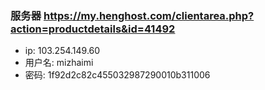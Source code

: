 ### 服务器  https://my.henghost.com/clientarea.php?action=productdetails&id=41492
- ip: 103.254.149.60
- 用户名: mizhaimi 
- 密码: 1f92d2c82c455032987290010b311006